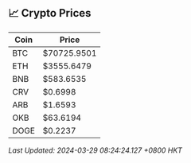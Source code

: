 ## 📈 Crypto Prices

| Coin | Price |
| ---- | ----- |
| BTC | $70725.9501 |
| ETH | $3555.6479 |
| BNB | $583.6535 |
| CRV | $0.6998 |
| ARB | $1.6593 |
| OKB | $63.6194 |
| DOGE | $0.2237 |

_Last Updated: 2024-03-29 08:24:24.127 +0800 HKT_